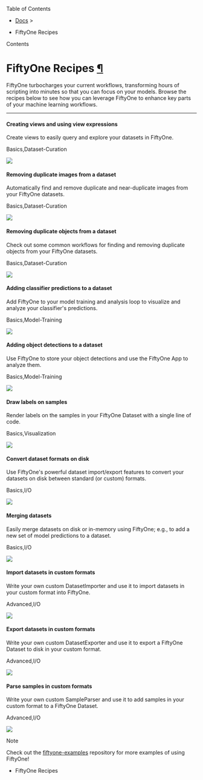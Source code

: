 Table of Contents

- [Docs](../index.html) >

- FiftyOne Recipes

Contents


# FiftyOne Recipes [¶](\#fiftyone-recipes "Permalink to this headline")

FiftyOne turbocharges your current workflows, transforming hours of scripting
into minutes so that you can focus on your models. Browse the recipes below to
see how you can leverage FiftyOne to enhance key parts of your machine learning
workflows.

* * *

#### Creating views and using view expressions

Create views to easily query and explore your datasets in FiftyOne.

Basics,Dataset-Curation

![](../_static/images/recipes/creating_views.png)

#### Removing duplicate images from a dataset

Automatically find and remove duplicate and near-duplicate images from your FiftyOne datasets.

Basics,Dataset-Curation

![](../_static/images/recipes/image_deduplication.png)

#### Removing duplicate objects from a dataset

Check out some common workflows for finding and removing duplicate objects from your FiftyOne datasets.

Basics,Dataset-Curation

![](../_static/images/recipes/remove_duplicate_annos.png)

#### Adding classifier predictions to a dataset

Add FiftyOne to your model training and analysis loop to visualize and analyze your classifier's predictions.

Basics,Model-Training

![](../_static/images/recipes/adding_classifications.png)

#### Adding object detections to a dataset

Use FiftyOne to store your object detections and use the FiftyOne App to analyze them.

Basics,Model-Training

![](../_static/images/recipes/adding_detections.png)

#### Draw labels on samples

Render labels on the samples in your FiftyOne Dataset with a single line of code.

Basics,Visualization

![](../_static/images/recipes/draw_labels.png)

#### Convert dataset formats on disk

Use FiftyOne's powerful dataset import/export features to convert your datasets on disk between standard (or custom) formats.

Basics,I/O

![](../_static/images/recipes/convert_datasets.png)

#### Merging datasets

Easily merge datasets on disk or in-memory using FiftyOne; e.g., to add a new set of model predictions to a dataset.

Basics,I/O

![](../_static/images/recipes/merge_datasets.png)

#### Import datasets in custom formats

Write your own custom DatasetImporter and use it to import datasets in your custom format into FiftyOne.

Advanced,I/O

![](../_static/images/recipes/custom_importer.png)

#### Export datasets in custom formats

Write your own custom DatasetExporter and use it to export a FiftyOne Dataset to disk in your custom format.

Advanced,I/O

![](../_static/images/recipes/custom_exporter.png)

#### Parse samples in custom formats

Write your own custom SampleParser and use it to add samples in your custom format to a FiftyOne Dataset.

Advanced,I/O

![](../_static/images/recipes/custom_parser.png)

Note

Check out the
[fiftyone-examples](https://github.com/voxel51/fiftyone-examples)
repository for more examples of using FiftyOne!

- FiftyOne Recipes